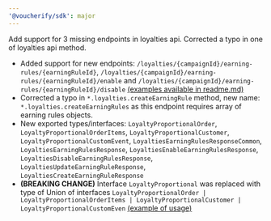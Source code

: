 ```yaml
---
'@voucherify/sdk': major
---
```


Add support for 3 missing endpoints in loyalties api. Corrected a typo in one of loyalties api method.
- Added support for new endpoints: `/loyalties/{campaignId}/earning-rules/{earningRuleId}`, `/loyalties/{campaignId}/earning-rules/{earningRuleId}/enable` and `/loyalties/{campaignId}/earning-rules/{earningRuleId}/disable` [(examples available in readme.md)](..%2F..%2Fpackages%2Fsdk%2FREADME.md)
- Corrected a typo in `*.loyalties.createEarningRule` method, new name: `*.loyalties.createEarningRules` as this endpoint requires array of earning rules objects.
- New exported types/interfaces: `LoyaltyProportionalOrder`, `LoyaltyProportionalOrderItems`, `LoyaltyProportionalCustomer`, `LoyaltyProportionalCustomEvent`, `LoyaltiesEarningRulesResponseCommon`, `LoyaltiesEarningRulesResponse`, `LoyaltiesEnableEarningRulesResponse`, `LoyaltiesDisableEarningRulesResponse`, `LoyaltiesUpdateEarningRuleResponse`, `LoyaltiesCreateEarningRuleResponse`
- **(BREAKING CHANGE)** Interface `LoyaltyProportional` was replaced with type of Union of interfaces `LoyaltyProportionalOrder | LoyaltyProportionalOrderItems | LoyaltyProportionalCustomer | LoyaltyProportionalCustomEven` [(example of usage)](..%2F..%2Fexamples%2Fsdk%2Fwith-nodejs-typescript%2Fserver-loyalties-get-earning-rule.ts)


 
